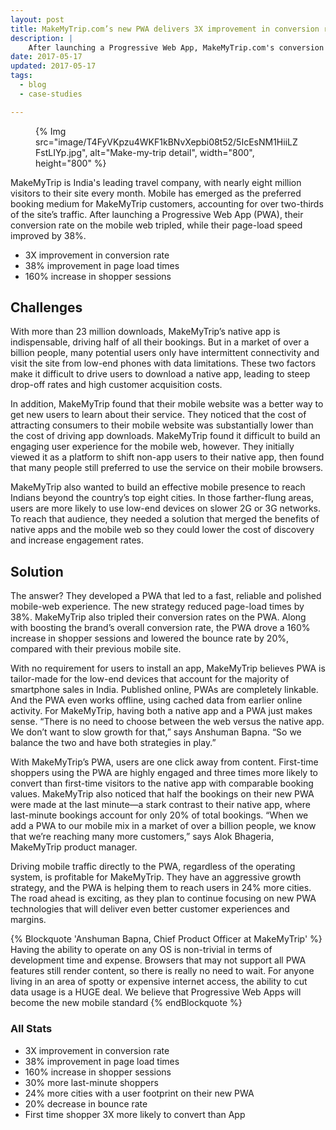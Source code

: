 ```yaml
---
layout: post
title: MakeMyTrip.com’s new PWA delivers 3X improvement in conversion rates
description: |
    After launching a Progressive Web App, MakeMyTrip.com's conversion rate on the mobile web tripled, while their page-load speed improved by 38%.
date: 2017-05-17
updated: 2017-05-17
tags:
  - blog
  - case-studies

---
```


<figure>
{% Img src="image/T4FyVKpzu4WKF1kBNvXepbi08t52/5IcEsNM1HiiLZFstLIYp.jpg", alt="Make-my-trip detail", width="800", height="800" %}
</figure>

MakeMyTrip is India's leading travel company, with nearly eight million visitors
to their site every month. Mobile has emerged as the preferred booking medium
for MakeMyTrip customers, accounting for over two-thirds of the site’s traffic.
After launching a Progressive Web App (PWA), their conversion rate on the mobile
web tripled, while their page-load speed improved by 38%.

- 3X improvement in conversion rate
- 38% improvement in page load times
- 160% increase in shopper sessions

## Challenges

With more than 23 million downloads, MakeMyTrip’s native app is indispensable,
driving half of all their bookings. But in a market of over a billion people,
many potential users only have intermittent connectivity and visit the site from
low-end phones with data limitations. These two factors make it difficult to
drive users to download a native app, leading to steep drop-off rates and high
customer acquisition costs.
 
In addition, MakeMyTrip found that their mobile website was a better way to get
new users to learn about their service. They noticed that the cost of attracting
consumers to their mobile website was substantially lower than the cost of
driving app downloads. MakeMyTrip found it difficult to build an engaging user
experience for the mobile web, however. They initially viewed it as a platform
to shift non-app users to their native app, then found that many people still
preferred to use the service on their mobile browsers.
 
MakeMyTrip also wanted to build an effective mobile presence to reach Indians
beyond the country’s top eight cities. In those farther-flung areas, users are
more likely to use low-end devices on slower 2G or 3G networks. To reach that
audience, they needed a solution that merged the benefits of native apps and the
mobile web so they could lower the cost of discovery and increase engagement
rates.
 
## Solution

The answer? They developed a PWA that led to a fast, reliable and polished
mobile-web experience. The new strategy reduced page-load times by 38%.
MakeMyTrip also tripled their conversion rates on the PWA. Along with boosting
the brand’s overall conversion rate, the PWA drove a 160% increase in shopper
sessions and lowered the bounce rate by 20%, compared with their previous mobile
site.
 
With no requirement for users to install an app, MakeMyTrip believes PWA is
tailor-made for the low-end devices that account for the majority of smartphone
sales in India. Published online, PWAs are completely linkable. And the PWA even
works offline, using cached data from earlier online activity. For MakeMyTrip,
having both a native app and a PWA just makes sense. “There is no need to choose
between the web versus the native app. We don’t want to slow growth for that,”
says Anshuman Bapna. “So we balance the two and have both strategies in play.”
 
With MakeMyTrip’s PWA, users are one click away from content. First-time
shoppers using the PWA are highly engaged and three times more likely to convert
than first-time visitors to the native app with comparable booking values.
MakeMyTrip also noticed that half the bookings on their new PWA were made at the
last minute—a stark contrast to their native app, where last-minute bookings
account for only 20% of total bookings. “When we add a PWA to our mobile mix in
a market of over a billion people, we know that we’re reaching many more
customers,” says Alok Bhageria, MakeMyTrip product manager.
 
Driving mobile traffic directly to the PWA, regardless of the operating system,
is profitable for MakeMyTrip. They have an aggressive growth strategy, and the
PWA is helping them to reach users in 24% more cities. The road ahead is
exciting, as they plan to continue focusing on new PWA technologies that will
deliver even better customer experiences and margins.
 
{% Blockquote 'Anshuman Bapna, Chief Product Officer at MakeMyTrip' %}
Having the ability to operate on any OS is non-trivial in terms of
development time and expense. Browsers that may not support all PWA features
still render content, so there is really no need to wait. For anyone living
in an area of spotty or expensive internet access, the ability to cut data
usage is a HUGE deal. We believe that Progressive Web Apps will become the
new mobile standard
{% endBlockquote %}
 

### All Stats

- 3X improvement in conversion rate
- 38% improvement in page load times
- 160% increase in shopper sessions
- 30% more last-minute shoppers
- 24% more cities with a user footprint on their new PWA
- 20% decrease in bounce rate
- First time shopper 3X more likely to convert than App 
